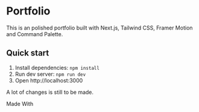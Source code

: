 # Portfolio

This is an polished portfolio built with Next.js, Tailwind CSS, Framer Motion and Command Palette.

## Quick start
1. Install dependencies: `npm install`
2. Run dev server: `npm run dev`
3. Open http://localhost:3000

A lot of changes is still to be made.

Made With
